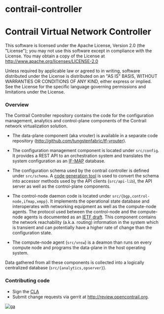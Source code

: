 contrail-controller
===================

# Contrail Virtual Network Controller

This software is licensed under the Apache License, Version 2.0 (the "License");
you may not use this software except in compliance with the License.
You may obtain a copy of the License at http://www.apache.org/licenses/LICENSE-2.0

Unless required by applicable law or agreed to in writing, software
distributed under the License is distributed on an "AS IS" BASIS,
WITHOUT WARRANTIES OR CONDITIONS OF ANY KIND, either express or implied.
See the License for the specific language governing permissions and
limitations under the License.

### Overview

The Contrail Controller repository contains the code for the configuration management, analytics and control-plane components of the Contrail network virtualization solution.

* The data-plane component (aka vrouter) is available in a separate code repository (http://github.com/tungstenfabric/tf-vrouter).

* The configuration management component is located under `src/config`. It provides a REST API to an orchestration system and translates the system configuration as an [IF-MAP](http://www.trustedcomputinggroup.org/files/resource_files/2888CAD9-1A4B-B294-D0ED95712B121FEF/TNC_IFMAP_v2_1r15.pdf) database.
 
* The configuration schema used by the contrail controller is defined under `src/schema`. A [code generation tool](http://github.com/Juniper/contrail-generateds) is used to convert the schema into accessor methods used by the API clients (`src/api-lib`), the API server as well as the control-plane components.

* The control-node daemon code is located under `src/{bgp,control-node,ifmap,xmpp}`. It implements the operational state database and interoperates with networking equipment as well as the compute-node agents. The protocol used between the control-node and the compute-node agents is documented as an [IETF draft](http://tools.ietf.org/html/draft-ietf-l3vpn-end-system-01). This component contains the network reachability (a.k.a. routing) information in the system which is transient and can potentially have a higher rate of change than the configuration state.

* The compute-node agent (`src/vnsw`) is a deamon than runs on every
  compute node and programs the data-plane in the host operating system.

Data gathered from all these components is collected into a logically centralized database (`src/{analytics,opserver}`).

### Contributing code
* Sign the [CLA](https://na2.docusign.net/Member/PowerFormSigning.aspx?PowerFormId=cf81ffe2-5694-4ad8-9d92-334fc57a8a7c)
* Submit change requests via gerrit at http://review.opencontrail.org.

[![ga](https://www.google-analytics.com/__utm.gif?utmac=UA-44166833-1&utmp=contrail-controller%2FREADME.md&utmdt=README.md)](https://www.google-analytics.com)
